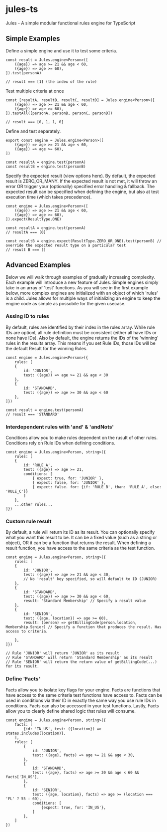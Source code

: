 # jules-ts

Jules - A simple modular functional rules engine for TypeScript

## Simple Examples

Define a simple engine and use it to test some criteria.

```
const result = Jules.engine<Person>([
    ({age}) => age >= 21 && age < 60,
    ({age}) => age >= 60),
]).test(personA)

// result === [1] (the index of the rule)
```

Test multiple criteria at once

```
const [resultA, resultB, resultC, resultD] = Jules.engine<Person>([
    ({age}) => age >= 21 && age < 60,
    ({age}) => age >= 60),
]).testAll([personA, personB, personC, personD])

// result === [0, 1, 1, 0]
```

Define and test separately.

```
export const engine = Jules.engine<Person>([
    ({age}) => age >= 21 && age < 60,
    ({age}) => age >= 60),
])

const resultA = engine.test(personA)
const resultB = engine.test(personB)
```

Specify the expected result (view options here). By default, the expected result is ZERO_OR_MANY. If the expected result is not met, it will throw an error OR trigger your (optionally) specified error handling & fallback. The expected result can be specified when defining the engine, but also at test execution time (which takes precedence).

```
const engine = Jules.engine<Person>([
    ({age}) => age >= 21 && age < 60,
    ({age}) => age >= 60),
]).expect(ResultType.ONE)

const resultA = engine.test(personA)
// resultA === [0]

const resultB = engine.expect(ResultType.ZERO_OR_ONE).test(personB) // override the expected result type on a particular test
// result B === []
```

## Advanced Examples

Below we will walk through examples of gradually increasing complexity. Each example will introduce a new feature of Jules. Simple engines simply take in an array of 'test' functions. As you will see in the first example below, more complex engines are initialized with an object of which 'rules' is a child. Jules allows for multiple ways of initializing an engine to keep the engine code as simple as possobile for the given usecase.

### Assing ID to rules

By default, rules are identified by their index in the rules array. While rule IDs are optionl, all rule definition must be consistent (either all have IDs or none have IDs). Also by default, the engine returns the IDs of the 'winning' rules in the results array. This means if you set Rule IDs, those IDs will be the default Result for the winning Rules.

```
const engine = Jules.engine<Person>({
    rules: [
    {
        id: 'JUNIOR',
        test: ({age}) => age >= 21 && age < 30
    },
    {
        id: 'STANDARD',
        test: ({age}) => age >= 30 && age < 60
    },
]})

const result = engine.test(personA)
// result === 'STANDARD'
```

### Interdependent rules with 'and' & 'andNots'

Conditions allow you to make rules dependent on the rusult of other rules. Conditions rely on Rule IDs when defining conditions.

```
const engine = Jules.engine<Person, string>({
    rules: [
    {
        id: 'RULE_A',
        test: ({age}) => age >= 21,
        conditions: [
            { expect: true, for: 'JUNIOR' },
            { expect: false, for: 'JUNIOR' },
            { expect: false. for: {if: 'RULE_B', than: 'RULE_A', else: 'RULE_C'}}
        ]
    },
    ...other rules...
]})
```

### Custom rule result

By default, a rule will return its ID as its result. You can optionally specify what you want this result to be. It can be a fixed value (such as a string or object), OR it can be a function that returns the result. When defining a result function, you have access to the same criteria as the test function.

```
const engine = Jules.engine<Person, string>({
    rules: [
    {
        id: 'JUNIOR',
        test: ({age}) => age >= 21 && age < 30,
        // No 'result' key specified, so will default to ID (JUNIOR)
    },
    {
        id: 'STANDARD',
        test: ({age}) => age >= 30 && age < 60,
        result: 'Standard Membership' // Specify a result value
    },
    {
        id: 'SENIOR',
        test: ({age, location}) => age >= 60),
        result: (person) => getBillingCode(person.location, Membership.Senior) // Specify a function that produces the result. Has access to criteria.

    },
]})

// Rule 'JUNIOR' will return 'JUNIOR' as its result
// Rule 'STANDARD' will return 'Standard Membership' as its result
// Rule 'SENIOR' will return the return value of getBillingCode(...) for its result.
```

### Define 'Facts'

Facts allow you to isolate key flags for your engine. Facts are functions that have access to the same criteria test functions have access to. Facts can be used in conditions via their ID in exactly the same way you use rule IDs in conditions. Facts can also be accessed in your test functions. Lastly, Facts allow you to clearly define shared logic that rules will consume.

```
const engine = Jules.engine<Person, string>({
    facts: [
        {id: 'IN_US', test: ({location}) => states.includes(location)},
    ],
    rules: [
        {
            id: 'JUNIOR',
            test: ({age}, facts) => age >= 21 && age < 30,
        },
        {
            id: 'STANDARD',
            test: ({age}, facts) => age >= 30 && age < 60 && facts['IN_US'],
        },
        {
            id: 'SENIOR',
            test: ({age, location}, facts) => age >= (location === 'FL' ? 55 : 60),
            conditions: [
                {expect: true, for: 'IN_US'},
            ]
        },
    ]
})

```
